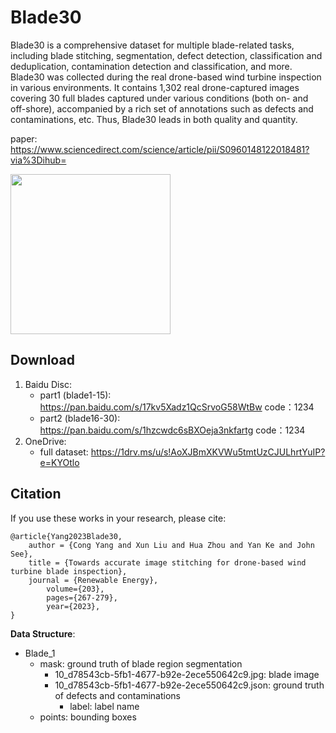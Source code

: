 # Blade30

Blade30 is a comprehensive dataset for multiple blade-related tasks, including blade stitching, segmentation, defect detection, classification and deduplication, contamination detection and classification, and more. Blade30 was collected during the real drone-based wind turbine inspection in various environments. It contains 1,302 real drone-captured images covering 30 full blades captured under various conditions (both on- and off-shore), accompanied by a rich set of annotations such as defects and contaminations, etc. Thus, Blade30 leads in both quality and quantity. 

paper: https://www.sciencedirect.com/science/article/pii/S0960148122018481?via%3Dihub=

<img src="./demo_rst/blade30.png" height="256">

## Download
1. Baidu Disc: 
    - part1 (blade1-15): https://pan.baidu.com/s/17kv5Xadz1QcSrvoG58WtBw code：1234
    - part2 (blade16-30): https://pan.baidu.com/s/1hzcwdc6sBXOeja3nkfartg  code：1234
2. OneDrive: 
    - full dataset: https://1drv.ms/u/s!AoXJBmXKVWu5tmtUzCJULhrtYuIP?e=KYOtlo

## Citation

If you use these works in your research, please cite:

	@article{Yang2023Blade30,
		author = {Cong Yang and Xun Liu and Hua Zhou and Yan Ke and John See},
		title = {Towards accurate image stitching for drone-based wind turbine blade inspection},
		journal = {Renewable Energy},
            volume={203},
            pages={267-279},
            year={2023},
	}

**Data Structure**:

- Blade_1
   - mask: ground truth of blade region segmentation
      - 10_d78543cb-5fb1-4677-b92e-2ece550642c9.jpg: blade image
      - 10_d78543cb-5fb1-4677-b92e-2ece550642c9.json: ground truth of defects and contaminations
        - label: label name
	- points: bounding boxes

